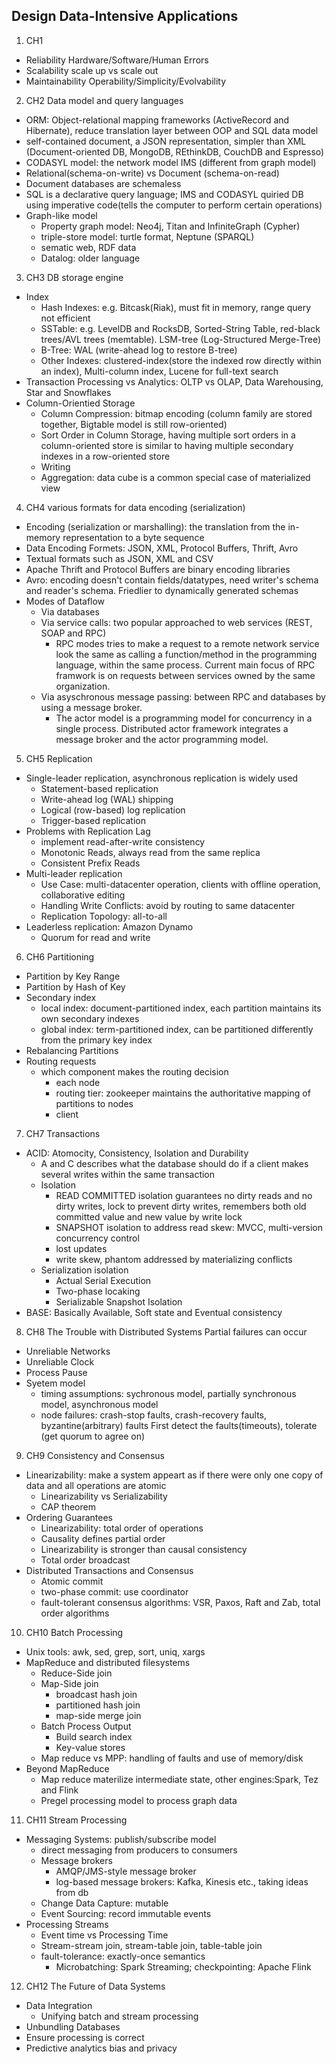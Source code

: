 ## Design Data-Intensive Applications
1. CH1 
  * Reliability		Hardware/Software/Human Errors 
  * Scalability 	scale up vs scale out
  * Maintainability	Operability/Simplicity/Evolvability

2. CH2 Data model and query languages
  * ORM: Object-relational mapping frameworks (ActiveRecord and Hibernate), reduce translation layer between OOP and SQL data model
  * self-contained document, a JSON representation, simpler than XML (Document-oriented DB, MongoDB, REthinkDB, CouchDB and Espresso)
  * CODASYL model: the network model IMS (different from graph model)
  * Relational(schema-on-write) vs Document (schema-on-read)
  * Document databases are schemaless
  * SQL is a declarative query language; IMS and CODASYL quiried DB using imperative code(tells the computer to perform certain operations)
  * Graph-like model
    * Property graph model: Neo4j, Titan and InfiniteGraph (Cypher)
    * triple-store model: turtle format, Neptune (SPARQL)
    * sematic web, RDF data
    * Datalog: older language

3. CH3 DB storage engine
  * Index
    * Hash Indexes: e.g. Bitcask(Riak), must fit in memory, range query not efficient
    * SSTable: e.g. LevelDB and RocksDB, Sorted-String Table, red-black trees/AVL trees (memtable). LSM-tree (Log-Structured Merge-Tree)
    * B-Tree: WAL (write-ahead log to restore B-tree)
    * Other Indexes: clustered-index(store the indexed row directly within an index), Multi-column index, Lucene for full-text search 
  * Transaction Processing vs Analytics: OLTP vs OLAP, Data Warehousing, Star and Snowflakes
  * Column-Orientied Storage
    * Column Compression: bitmap encoding (column family are stored together, Bigtable model is still row-oriented)
    * Sort Order in Column Storage, having multiple sort orders in a column-oriented store is similar to having multiple secondary indexes in a row-oriented store
    * Writing
    * Aggregation: data cube is a common special case of materialized view

4. CH4 various formats for data encoding (serialization)
  * Encoding (serialization or marshalling): the translation from the in-memory representation to a byte sequence
  * Data Encoding Formets: JSON, XML, Protocol Buffers, Thrift, Avro
  * Textual formats such as JSON, XML and CSV
  * Apache Thrift and Protocol Buffers are binary encoding libraries
  * Avro: encoding doesn't contain fields/datatypes, need writer's schema and reader's schema. Friedlier to dynamically generated schemas
  * Modes of Dataflow
    * Via databases
    * Via service calls: two popular approached to web services (REST, SOAP and RPC)
      * RPC modes tries to make a request to a remote network service look the same as calling a function/method in the programming language, within the same process. Current main focus of RPC framwork is on requests between services owned by the same organization.
    * Via asyschronous message passing: between RPC and databases by using a message broker. 
      * The actor model is a programming model for concurrency in a single process. Distributed actor framework integrates a message broker and the actor programming model.

5. CH5 Replication
  * Single-leader replication, asynchronous replication is widely used
    * Statement-based replication
    * Write-ahead log (WAL) shipping
    * Logical (row-based) log replication
    * Trigger-based replication
  * Problems with Replication Lag
    * implement read-after-write consistency
    * Monotonic Reads, always read from the same replica
    * Consistent Prefix Reads 
  * Multi-leader replication
    * Use Case: multi-datacenter operation, clients with offline operation, collaborative editing
    * Handling Write Conflicts: avoid by routing to same datacenter
    * Replication Topology: all-to-all
  * Leaderless replication: Amazon Dynamo
    * Quorum for read and write

6. CH6 Partitioning
  * Partition by Key Range
  * Partition by Hash of Key
  * Secondary index
    * local index: document-partitioned index, each partition maintains its own secondary indexes
    * global index: term-partitioned index, can be partitioned differently from the primary key index
  * Rebalancing Partitions
  * Routing requests
    * which component makes the routing decision
      * each node
      * routing tier: zookeeper maintains the authoritative mapping of partitions to nodes
      * client
  
7. CH7 Transactions
  * ACID: Atomocity, Consistency, Isolation and Durability
    * A and C describes what the database should do if a client makes several writes within the same transaction
    * Isolation
      * READ COMMITTED isolation guarantees no dirty reads and no dirty writes, lock to prevent dirty writes, remembers both old committed value and new value by write lock
      * SNAPSHOT isolation to address read skew: MVCC, multi-version concurrency control
      * lost updates
      * write skew, phantom addressed by materializing conflicts
    * Serialization isolation
      * Actual Serial Execution
      * Two-phase locaking
      * Serializable Snapshot Isolation 
  * BASE: Basically Available, Soft state and Eventual consistency

8. CH8 The Trouble with Distributed Systems
  Partial failures can occur 
  * Unreliable Networks
  * Unreliable Clock
  * Process Pause
  * Syetem model
    * timing assumptions: sychronous model, partially synchronous model, asynchronous model
    * node failures: crash-stop faults, crash-recovery faults, byzantine(arbitrary) faults 
  First detect the faults(timeouts), tolerate (get quorum to agree on)

9. CH9 Consistency and Consensus
  * Linearizability: make a system appeart as if there were only one copy of data and all operations are atomic
    * Linearizability vs Serializability
    * CAP theorem
  * Ordering Guarantees
    * Linearizability: total order of operations
    * Causality defines partial order
    * Linearizability is stronger than causal consistency
    * Total order broadcast
  * Distributed Transactions and Consensus
    * Atomic commit
    * two-phase commit: use coordinator
    * fault-tolerant consensus algorithms: VSR, Paxos, Raft and Zab, total order algorithms

10. CH10 Batch Processing
  * Unix tools: awk, sed, grep, sort, uniq, xargs
  * MapReduce and distributed filesystems
    * Reduce-Side join
    * Map-Side join
      * broadcast hash join
      * partitioned hash join
      * map-side merge join
    * Batch Process Output
      * Build search index
      * Key-value stores
    * Map reduce vs MPP: handling of faults and use of memory/disk 
  * Beyond MapReduce
    * Map reduce materilize intermediate state, other engines:Spark, Tez and Flink
    * Pregel processing model to process graph data

11. CH11 Stream Processing
  * Messaging Systems: publish/subscribe model
    * direct messaging from producers to consumers
    * Message brokers
      * AMQP/JMS-style message broker
      * log-based message brokers: Kafka, Kinesis etc., taking ideas from db
    * Change Data Capture: mutable
    * Event Sourcing: record immutable events
  * Processing Streams
    * Event time vs Processing Time
    * Stream-stream join, stream-table join, table-table join
    * fault-tolerance: exactly-once semantics
      * Microbatching: Spark Streaming; checkpointing: Apache Flink

12. CH12 The Future of Data Systems 
  * Data Integration
    * Unifying batch and stream processing
  * Unbundling Databases
  * Ensure processing is correct
  * Predictive analytics bias and privacy
